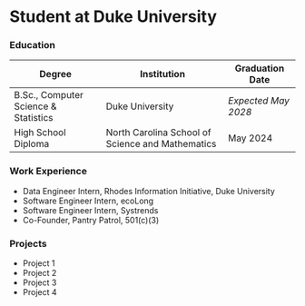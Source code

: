 # Student at Duke University

### Education
| Degree                                      | Institution                                         | Graduation Date     |
|---------------------------------------------|-----------------------------------------------------|---------------------|
| B.Sc., Computer Science & Statistics        | Duke University                                     | *Expected May 2028* |
| High School Diploma                         | North Carolina School of Science and Mathematics    | May 2024            |

### Work Experience
- Data Engineer Intern, Rhodes Information Initiative, Duke University
- Software Engineer Intern, ecoLong
- Software Engineer Intern, Systrends
- Co-Founder, Pantry Patrol, 501(c)(3)

### Projects
- Project 1
- Project 2
- Project 3
- Project 4


